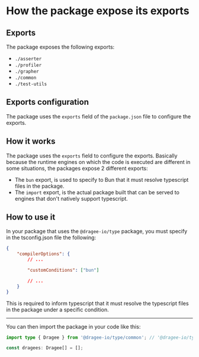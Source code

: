 # How the package expose its exports

## Exports

The package exposes the following exports:

- `./asserter`
- `./profiler`
- `./grapher`
- `./common`
- `./test-utils`

## Exports configuration

The package uses the `exports` field of the `package.json` file to configure the exports.

## How it works

The package uses the `exports` field to configure the exports.
Basically because the runtime engines on which the code is executed are different in some situations, the packages expose 2 different exports:

- The `bun` export, is used to specify to Bun that it must resolve typescript files in the package.
- The `import` export, is the actual package built that can be served to engines that don't natively support typescript.

## How to use it

In your package that uses the `@dragee-io/type` package, you must specify in the tsconfig.json file the following:

```json
{
    "compilerOptions": {
        // ...

        "customConditions": ["bun"]

        // ...
    }
}
```

This is required to inform typescript that it must resolve the typescript files in the package under a specific condition.

---

You can then import the package in your code like this:

```ts
import type { Dragee } from '@dragee-io/type/common'; // '@dragee-io/type/<export-name>'

const dragees: Dragee[] = [];
```
